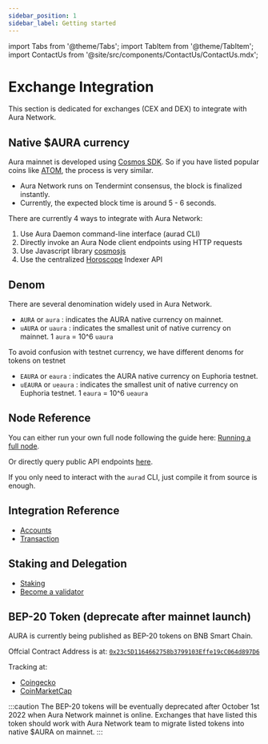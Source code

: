 ```yaml
---
sidebar_position: 1
sidebar_label: Getting started
---
```


import Tabs from '@theme/Tabs';
import TabItem from '@theme/TabItem';
import ContactUs from '@site/src/components/ContactUs/ContactUs.mdx';

# Exchange Integration

This section is dedicated for exchanges (CEX and DEX) to integrate with Aura Network.

## Native $AURA currency

Aura mainnet is developed using [Cosmos SDK](https://v1.cosmos.network/sdk). So if you have listed popular coins like [ATOM](https://www.coingecko.com/en/coins/cosmos-hub), the process is very similar.

- Aura Network runs on Tendermint consensus, the block is finalized instantly. 
- Currently, the expected block time is around 5 - 6 seconds.

There are currently 4 ways to integrate with Aura Network:

1. Use Aura Daemon command-line interface (aurad CLI)
2. Directly invoke an Aura Node client endpoints using HTTP requests
3. Use Javascript library [cosmosjs](https://github.com/cosmos/cosmjs)
4. Use the centralized [Horoscope](../../product/horoscope/index.md) Indexer API

## Denom
There are several denomination widely used in Aura Network.

- `AURA` or `aura` : indicates the AURA native currency on mainnet.
- `uAURA` or `uaura` : indicates the smallest unit of native currency on mainnet. 1 `aura` = 10^6 `uaura`

To avoid confusion with testnet currency, we have different denoms for tokens on testnet

- `EAURA` or `eaura` : indicates the AURA native currency on Euphoria testnet.
- `uEAURA` or `ueaura` : indicates the smallest unit of native currency on Euphoria testnet. 1 `eaura` = 10^6 `ueaura`

## Node Reference

You can either run your own full node following the guide here: [Running a full node](../../validator/running-a-fullnode.md).

Or directly query public API endpoints [here](../../developer/contract/7.rpc.md).

If you only need to interact with the `aurad` CLI, just compile it from source is enough.

## Integration Reference

- [Accounts](./accounts.md)
- [Transaction](./transaction.md)

## Staking and Delegation

- [Staking](../../overview/start/staking.md)
- [Become a validator](../../validator/running-a-validator.md) 


## BEP-20 Token (deprecate after mainnet launch)
AURA is currently being published as BEP-20 tokens on BNB Smart Chain. 

Offcial Contract Address is at: [`0x23c5D1164662758b3799103Effe19cC064d897D6`](https://bscscan.com/address/0x23c5D1164662758b3799103Effe19cC064d897D6)

Tracking at:
- [Coingecko](https://www.coingecko.com/en/coins/aura-network)
- [CoinMarketCap](https://coinmarketcap.com/currencies/aura-network/)

:::caution
The BEP-20 tokens will be eventually deprecated after October 1st 2022 when Aura Network mainnet is online. Exchanges that have listed this token should work with Aura Network team to migrate listed tokens into native $AURA on mainnet.
:::

<ContactUs />